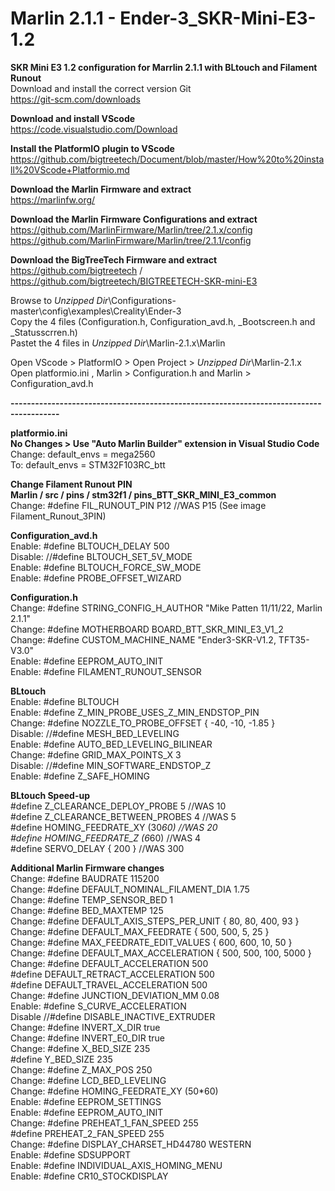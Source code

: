 # Marlin 2.1.1 - Ender-3_SKR-Mini-E3-1.2
<b> SKR Mini E3 1.2 configuration for Marrlin 2.1.1 with BLtouch and Filament Runout </b><br>
Download and install the correct version Git <br>
https://git-scm.com/downloads

<b> Download and install VScode </b><br>
https://code.visualstudio.com/Download

<b> Install the PlatformIO plugin to VScode </b><br>
https://github.com/bigtreetech/Document/blob/master/How%20to%20install%20VScode+Platformio.md

<b> Download the Marlin Firmware and extract  </b><br>
https://marlinfw.org/

<b> Download the Marlin Firmware Configurations and extract  </b><br>
https://github.com/MarlinFirmware/Marlin/tree/2.1.x/config <br>
https://github.com/MarlinFirmware/Marlin/tree/2.1.1/config <br>

<b> Download the BigTreeTech Firmware and extract  </b><br>
https://github.com/bigtreetech / https://github.com/bigtreetech/BIGTREETECH-SKR-mini-E3 <br>

Browse to *Unzipped Dir*\Configurations-master\config\examples\Creality\Ender-3 <br>
Copy the 4 files (Configuration.h, Configuration_avd.h, _Bootscreen.h and _Statusscrren.h) <br>
Pastet the 4 files in *Unzipped Dir*\Marlin-2.1.x\Marlin <br>

Open VScode > PlatformIO > Open Project > *Unzipped Dir*\Marlin-2.1.x <br>
Open platformio.ini , Marlin > Configuration.h and Marlin > Configuration_avd.h

<b> ---------------------------------------------------------------------------------------- </b>

<b> platformio.ini </b><br>
<b> No Changes > Use "Auto Marlin Builder" extension in Visual Studio Code </b><br>
Change: default_envs = mega2560 <br>
To: default_envs = STM32F103RC_btt <br>

<b> Change Filament Runout PIN </b><br>
<b> Marlin / src / pins / stm32f1 / pins_BTT_SKR_MINI_E3_common </b><br>
Change: #define FIL_RUNOUT_PIN   P12 //WAS P15 (See image Filament_Runout_3PIN)

<b> Configuration_avd.h </b><br>
Enable: #define BLTOUCH_DELAY 500 <br>
Disable: //#define BLTOUCH_SET_5V_MODE <br>
Enable: #define BLTOUCH_FORCE_SW_MODE <br>
Enable: #define PROBE_OFFSET_WIZARD

<b> Configuration.h </b><br>
Change: #define STRING_CONFIG_H_AUTHOR "Mike Patten 11/11/22, Marlin 2.1.1" <br>
Change: #define MOTHERBOARD BOARD_BTT_SKR_MINI_E3_V1_2 <br>
Change: #define CUSTOM_MACHINE_NAME "Ender3-SKR-V1.2, TFT35-V3.0" <br>
Enable: #define EEPROM_AUTO_INIT <br>
Enable: #define FILAMENT_RUNOUT_SENSOR <br>


<b> BLtouch </b><br>
Enable: #define BLTOUCH <br>
Enable: #define Z_MIN_PROBE_USES_Z_MIN_ENDSTOP_PIN <br>
Change: #define NOZZLE_TO_PROBE_OFFSET { -40, -10, -1.85 } <br>
Disable: //#define MESH_BED_LEVELING <br>
Enable: #define AUTO_BED_LEVELING_BILINEAR <br>
Change: #define GRID_MAX_POINTS_X 3 <br>
Disable: //#define MIN_SOFTWARE_ENDSTOP_Z <br>
Enable: #define Z_SAFE_HOMING <br>

<b> BLtouch Speed-up </b><br>
#define Z_CLEARANCE_DEPLOY_PROBE   5 //WAS 10 <br>
#define Z_CLEARANCE_BETWEEN_PROBES  4 //WAS 5 <br>
#define HOMING_FEEDRATE_XY (30*60) //WAS 20  <br>
#define HOMING_FEEDRATE_Z  (6*60) //WAS 4 <br>
#define SERVO_DELAY { 200 }  //WAS 300 <br>


<b> Additional Marlin Firmware changes </b><br>
Change: #define BAUDRATE 115200 <br>
Change: #define DEFAULT_NOMINAL_FILAMENT_DIA 1.75 <br>
Change: #define TEMP_SENSOR_BED 1 <br>
Change: #define BED_MAXTEMP      125 <br>
Change: #define DEFAULT_AXIS_STEPS_PER_UNIT   { 80, 80, 400, 93 } <br>
Change: #define DEFAULT_MAX_FEEDRATE          { 500, 500, 5, 25 } <br>
Change: #define MAX_FEEDRATE_EDIT_VALUES    { 600, 600, 10, 50 }  <br>
Change: #define DEFAULT_MAX_ACCELERATION      { 500, 500, 100, 5000 } <br>
Change: #define DEFAULT_ACCELERATION          500  <br>
    #define DEFAULT_RETRACT_ACCELERATION  500 <br>
    #define DEFAULT_TRAVEL_ACCELERATION   500 <br>
Change: #define JUNCTION_DEVIATION_MM 0.08 <br>
Enable: #define S_CURVE_ACCELERATION <br>
Disable //#define DISABLE_INACTIVE_EXTRUDER <br>
Change: #define INVERT_X_DIR true <br>
Change: #define INVERT_E0_DIR true <br>
Change: #define X_BED_SIZE 235 <br>
    #define Y_BED_SIZE 235 <br>
Change: #define Z_MAX_POS 250 <br>
Change: #define LCD_BED_LEVELING <br>
Change: #define HOMING_FEEDRATE_XY (50*60) <br>
Enable: #define EEPROM_SETTINGS <br>
Enable: #define EEPROM_AUTO_INIT <br>
Change: #define PREHEAT_1_FAN_SPEED   255 <br>
	    #define PREHEAT_2_FAN_SPEED   255 <br>
Change: #define DISPLAY_CHARSET_HD44780 WESTERN <br>
Enable: #define SDSUPPORT <br>
Enable: #define INDIVIDUAL_AXIS_HOMING_MENU <br>
Enable: #define CR10_STOCKDISPLAY <br>

